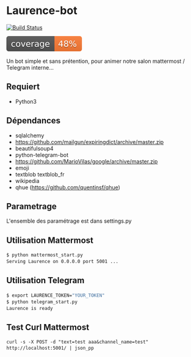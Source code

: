# Laurence-bot

[![Build Status](https://travis-ci.org/c4software/laurence-bot.svg?branch=master)](https://travis-ci.org/c4software/laurence-bot)

![Couverture](test/coverage.svg)

Un bot simple et sans prétention, pour animer notre salon mattermost / Telegram interne…

## Requiert   
- Python3

## Dépendances
- sqlalchemy
- https://github.com/mailgun/expiringdict/archive/master.zip
- beautifulsoup4
- python-telegram-bot
- https://github.com/MarioVilas/google/archive/master.zip
- emoji
- textblob textblob_fr
- wikipedia
- qhue (https://github.com/quentinsf/qhue)

## Parametrage
L'ensemble des paramétrage est dans settings.py

## Utilisation Mattermost
```bash
$ python mattermost_start.py
Serving Laurence on 0.0.0.0 port 5001 ...
```

## Utilisation Telegram
```bash
$ export LAURENCE_TOKEN="YOUR_TOKEN"
$ python telegram_start.py
Laurence is ready
```


## Test Curl Mattermost
```
curl -s -X POST -d "text=test aaa&channel_name=test" http://localhost:5001/ | json_pp
```
